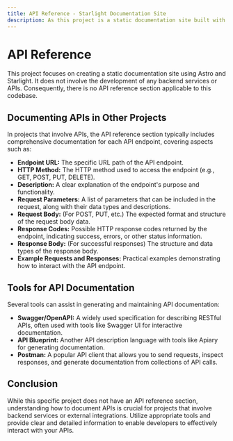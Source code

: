 ```yaml
---
title: API Reference - Starlight Documentation Site
description: As this project is a static documentation site built with Astro and Starlight, it doesn't involve any custom-built APIs.
---
```


# API Reference

This project focuses on creating a static documentation site using Astro and Starlight. It does not involve the development of any backend services or APIs. Consequently, there is no API reference section applicable to this codebase.

## Documenting APIs in Other Projects

In projects that involve APIs, the API reference section typically includes comprehensive documentation for each API endpoint, covering aspects such as:

*   **Endpoint URL:** The specific URL path of the API endpoint.
*   **HTTP Method:** The HTTP method used to access the endpoint (e.g., GET, POST, PUT, DELETE).
*   **Description:** A clear explanation of the endpoint's purpose and functionality.
*   **Request Parameters:** A list of parameters that can be included in the request, along with their data types and descriptions.
*   **Request Body:** (For POST, PUT, etc.) The expected format and structure of the request body data.
*   **Response Codes:** Possible HTTP response codes returned by the endpoint, indicating success, errors, or other status information.
*   **Response Body:** (For successful responses) The structure and data types of the response body.
*   **Example Requests and Responses:** Practical examples demonstrating how to interact with the API endpoint.

## Tools for API Documentation

Several tools can assist in generating and maintaining API documentation:

*   **Swagger/OpenAPI:** A widely used specification for describing RESTful APIs, often used with tools like Swagger UI for interactive documentation.
*   **API Blueprint:** Another API description language with tools like Apiary for generating documentation.
*   **Postman:** A popular API client that allows you to send requests, inspect responses, and generate documentation from collections of API calls. 

## Conclusion

While this specific project does not have an API reference section, understanding how to document APIs is crucial for projects that involve backend services or external integrations. Utilize appropriate tools and provide clear and detailed information to enable developers to effectively interact with your APIs. 

